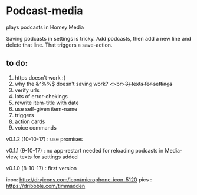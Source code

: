 # Podcast-media
plays podcasts in Homey Media

Saving podcasts in settings is tricky. Add podcasts, then add a new line and delete that line. That triggers a save-action.

## to do:
1) https doesn't work :(
2) why the &^%%$ doesn't saving work?
<>br><strike>3) texts for settings</strike>
4) verify urls
5) lots of error-chekings
6) rewrite item-title with date
7) use self-given item-name
8) triggers
9) action cards
10) voice commands

v0.1.2 (10-10-17) : use promises

v0.1.1 (9-10-17) : no app-restart needed for reloading podcasts in Media-view, texts for settings added

v0.1.0 (8-10-17) : first version

icon: http://dryicons.com/icon/microphone-icon-5120
pics : https://dribbble.com/timmadden